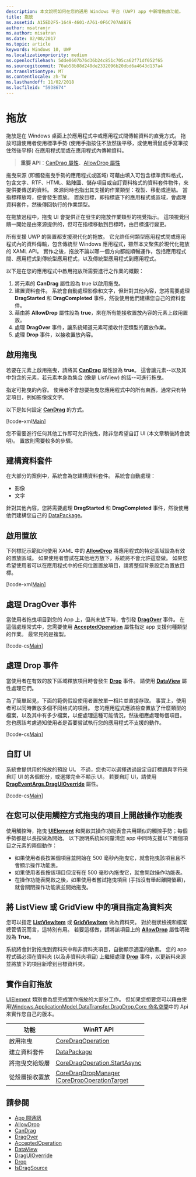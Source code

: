```yaml
---
description: 本文說明如何在您的通用 Windows 平台 (UWP) app 中新增拖放功能。
title: 拖放
ms.assetid: A15ED2F5-1649-4601-A761-0F6C707A8B7E
author: msatranjr
ms.author: misatran
ms.date: 02/08/2017
ms.topic: article
keywords: Windows 10, UWP
ms.localizationpriority: medium
ms.openlocfilehash: 5dde0607b76d36b24c851c705ca62f71df052f65
ms.sourcegitcommit: 70ab58b88d248de2332096b20dbd6a4643d137a4
ms.translationtype: MT
ms.contentlocale: zh-TW
ms.lasthandoff: 11/02/2018
ms.locfileid: "5938674"
---
```

# <a name="drag-and-drop"></a>拖放

拖放是在 Windows 桌面上於應用程式中或應用程式間傳輸資料的直覺方式。 拖放可讓使用者使用標準手勢 (使用手指按住不放然後平移，或使用滑鼠或手寫筆按住然後平移) 在應用程式間或在應用程式內傳輸資料。

> **重要 API**：[CanDrag 屬性](https://msdn.microsoft.com/library/windows/apps/Windows.UI.Xaml.UIElement.CanDrag)、[AllowDrop 屬性](https://msdn.microsoft.com/library/windows/apps/Windows.UI.Xaml.UIElement.AllowDrop) 

拖曳來源 (即觸發拖曳手勢的應用程式或區域) 可藉由填入可包含標準資料格式，包含文字、RTF、HTML、點陣圖、儲存項目或自訂資料格式的資料套件物件，來提供要傳送的資料。 來源同時也指出其支援的作業類型：複製、移動或連結。 當指標釋放時，便會發生置放。 置放目標，即指標底下的應用程式或區域，會處理資料套件，然後傳回執行的作業類型。

在拖放過程中，拖曳 UI 會提供正在發生的拖放作業類型的視覺指示。 這項視覺回饋一開始是由來源提供的，但可在指標移動到目標時，由目標進行變更。

所有支援 UWP 的裝置都支援現代化的拖放。 它允許任何類型應用程式間或應用程式內的資料傳輸，包含傳統型 Windows 應用程式，雖然本文聚焦於現代化拖放的 XAML API。 實作之後，拖放不論以哪一個方向都能順暢運作，包括應用程式間、應用程式到傳統型應用程式，以及傳統型應用程式到應用程式。

以下是在您的應用程式中啟用拖放所需要進行之作業的概觀：

1. 將元素的 **CanDrag** 屬性設為 true 以啟用拖曳。  
2. 建置資料套件。 系統會自動處理影像和文字，但針對其他內容，您將需要處理 **DragStarted** 和 **DragCompleted** 事件，然後使用他們建構您自己的資料套件。 
3. 藉由將 **AllowDrop** 屬性設為 **true**，來在所有能接收置放內容的元素上啟用置放。 
4. 處理 **DragOver** 事件，讓系統知道元素可接收什麼類型的置放作業。 
5. 處理 **Drop** 事件，以接收置放內容。 



## <a name="enable-dragging"></a>啟用拖曳

若要在元素上啟用拖曳，請將其 [**CanDrag**](https://msdn.microsoft.com/library/windows/apps/Windows.UI.Xaml.UIElement.CanDrag) 屬性設為 **true**。 這會讓元素--以及其中包含的元素，若元素本身為集合 (像是 ListView) 的話--可進行拖曳。

指定可拖曳的內容。 使用者不會想要拖曳您應用程式中的所有東西，通常只有特定項目，例如影像或文字。 

以下是如何設定 [**CanDrag**](https://msdn.microsoft.com/library/windows/apps/Windows.UI.Xaml.UIElement.CanDrag) 的方式。

[!code-xml[Main](./code/drag_drop/cs/MainPage.xaml#SnippetDragArea)]

您不需要進行任何其他工作即可允許拖曳，除非您希望自訂 UI (本文章稍後將會說明)。 置放則需要較多的步驟。

## <a name="construct-a-data-package"></a>建構資料套件 

在大部分的案例中，系統會為您建構資料套件。 系統會自動處理：
* 影像
* 文字 

針對其他內容，您將需要處理 **DragStarted** 和 **DragCompleted** 事件，然後使用他們建構您自己的 [DataPackage](https://docs.microsoft.com/uwp/api/windows.applicationmodel.datatransfer.datapackage)。

## <a name="enable-dropping"></a>啟用置放

下列標記示範如何使用 XAML 中的 [**AllowDrop**](https://msdn.microsoft.com/library/windows/apps/Windows.UI.Xaml.UIElement.AllowDrop) 將應用程式的特定區域設為有效的置放區域。 如果使用者嘗試在其他地方放下，系統將不會允許這麼做。 如果您希望使用者可以在應用程式中的任何位置置放項目，請將整個背景設定為置放目標。

[!code-xml[Main](./code/drag_drop/cs/MainPage.xaml#SnippetDropArea)]


## <a name="handle-the-dragover-event"></a>處理 DragOver 事件

當使用者拖曳項目到您的 App 上，但尚未放下時，會引發 [**DragOver**](https://msdn.microsoft.com/library/windows/apps/Windows.UI.Xaml.UIElement.DragOver) 事件。 在這個處理常式中，您需要使用 [**AcceptedOperation**](https://msdn.microsoft.com/library/windows/apps/Windows.UI.Xaml.DragEventArgs.AcceptedOperation) 屬性指定 app 支援何種類型的作業。 最常見的是複製。

[!code-cs[Main](./code/drag_drop/cs/MainPage.xaml.cs#SnippetGrid_DragOver)]

## <a name="process-the-drop-event"></a>處理 Drop 事件

當使用者在有效的放下區域釋放項目時會發生 [**Drop**](https://msdn.microsoft.com/library/windows/apps/Windows.UI.Xaml.UIElement.Drop) 事件。 請使用 [**DataView**](https://msdn.microsoft.com/library/windows/apps/Windows.UI.Xaml.DragEventArgs.DataView) 屬性處理它們。

為了簡單起見，下面的範例假設使用者置放單一相片並直接存取。 事實上，使用者可以同時置放多個不同格式的項目。 您的應用程式應該檢查置放了什麼類型的檔案，以及其中有多少檔案，以便處理這種可能情況，然後相應處理每個項目。 您也應該考慮通知使用者是否要嘗試執行您的應用程式不支援的動作。

[!code-cs[Main](./code/drag_drop/cs/MainPage.xaml.cs#SnippetGrid_Drop)]

## <a name="customize-the-ui"></a>自訂 UI

系統會提供用於拖放的預設 UI。 不過，您也可以選擇透過設定自訂標題與字符來自訂 UI 的各個部分，或選擇完全不顯示 UI。 若要自訂 UI，請使用 [**DragEventArgs.DragUIOverride**](https://msdn.microsoft.com/library/windows/apps/Windows.UI.Xaml.DragEventArgs.DragUIOverride) 屬性。

[!code-cs[Main](./code/drag_drop/cs/MainPage.xaml.cs#SnippetGrid_DragOverCustom)]

## <a name="open-a-context-menu-on-an-item-you-can-drag-with-touch"></a>在您可以使用觸控方式拖曳的項目上開啟操作功能表

使用觸控時，拖曳 [**UIElement**](https://msdn.microsoft.com/library/windows/apps/Windows.UI.Xaml.UIElement) 和開啟其操作功能表會共用類似的觸控手勢；每個手勢都是以長按做為開始。 以下說明系統如何釐清您 app 中同時支援以下兩個項目之元素的兩個動作： 

* 如果使用者長按某個項目並開始在 500 毫秒內拖曳它，就會拖曳該項目且不會顯示操作功能表。 
* 如果使用者長按該項目但沒有在 500 毫秒內拖曳它，就會開啟操作功能表。 
* 在操作功能表開啟之後，如果使用者嘗試拖曳項目 (手指沒有舉起離開螢幕)，就會關閉操作功能表並開始拖曳。

## <a name="designate-an-item-in-a-listview-or-gridview-as-a-folder"></a>將 ListView 或 GridView 中的項目指定為資料夾

您可以指定 [**ListViewItem**](https://msdn.microsoft.com/library/windows/apps/Windows.UI.Xaml.Controls.ListViewItem) 或 [**GridViewItem**](https://msdn.microsoft.com/library/windows/apps/Windows.UI.Xaml.Controls.GridViewItem) 做為資料夾。 對於樹狀檢視和檔案總管情況而言，這特別有用。 若要這樣做，請將該項目上的 [**AllowDrop**](https://msdn.microsoft.com/library/windows/apps/Windows.UI.Xaml.UIElement.AllowDrop) 屬性明確設為 **True**。 

系統將會針對拖曳到資料夾中和非資料夾項目，自動顯示適當的動畫。 您的 app 程式碼必須在資料夾 (以及非資料夾項目) 上繼續處理 [**Drop**](https://msdn.microsoft.com/library/windows/apps/Windows.UI.Xaml.UIElement.Drop) 事件，以更新料來源並將放下的項目新增到目標資料夾。

## <a name="implementing-custom-drag-and-drop"></a>實作自訂拖放

[UIElement](https://docs.microsoft.com/uwp/api/windows.ui.xaml.uielement) 類別會為您完成實作拖放的大部分工作。 但如果您想要您可以藉由使用[Windows.ApplicationModel.DataTransfer.DragDrop.Core 命名空間](https://docs.microsoft.com/en-us/uwp/api/windows.applicationmodel.datatransfer.dragdrop.core)中的 Api 來實作您自己的版本。

| 功能 | WinRT API |
| --- | --- |
|  啟用拖曳 | [CoreDragOperation](https://docs.microsoft.com/uwp/api/windows.applicationmodel.datatransfer.dragdrop.core.coredragoperation)  |
|  建立資料套件 | [DataPackage](https://docs.microsoft.com/uwp/api/windows.applicationmodel.datatransfer.datapackage)  |
| 將拖曳交給殼層  | [CoreDragOperation.StartAsync](https://docs.microsoft.com/uwp/api/windows.applicationmodel.datatransfer.dragdrop.core.coredragoperation)  |
| 從殼層接收置放  | [CoreDragDropManager](https://docs.microsoft.com/uwp/api/windows.applicationmodel.datatransfer.dragdrop.core.coredragdropmanager)<br/>[ICoreDropOperationTarget](https://docs.microsoft.com/uwp/api/windows.applicationmodel.datatransfer.dragdrop.core.icoredropoperationtarget)    |



## <a name="see-also"></a>請參閱

* [App 間通訊](index.md)
* [AllowDrop](https://msdn.microsoft.com/library/windows/apps/xaml/windows.ui.xaml.uielement.allowdrop.aspx)
* [CanDrag](https://msdn.microsoft.com/library/windows/apps/xaml/windows.ui.xaml.uielement.candrag.aspx)
* [DragOver](https://msdn.microsoft.com/library/windows/apps/xaml/windows.ui.xaml.uielement.dragover.aspx)
* [AcceptedOperation](https://msdn.microsoft.com/library/windows/apps/xaml/windows.ui.xaml.drageventargs.acceptedoperation.aspx)
* [DataView](https://msdn.microsoft.com/library/windows/apps/xaml/windows.ui.xaml.drageventargs.dataview.aspx)
* [DragUIOverride](https://msdn.microsoft.com/library/windows/apps/xaml/windows.ui.xaml.drageventargs.draguioverride.aspx)
* [Drop](https://msdn.microsoft.com/library/windows/apps/xaml/windows.ui.xaml.uielement.drop.aspx)
* [IsDragSource](https://msdn.microsoft.com/library/windows/apps/windows.ui.xaml.controls.listviewbase.isdragsource.aspx)

